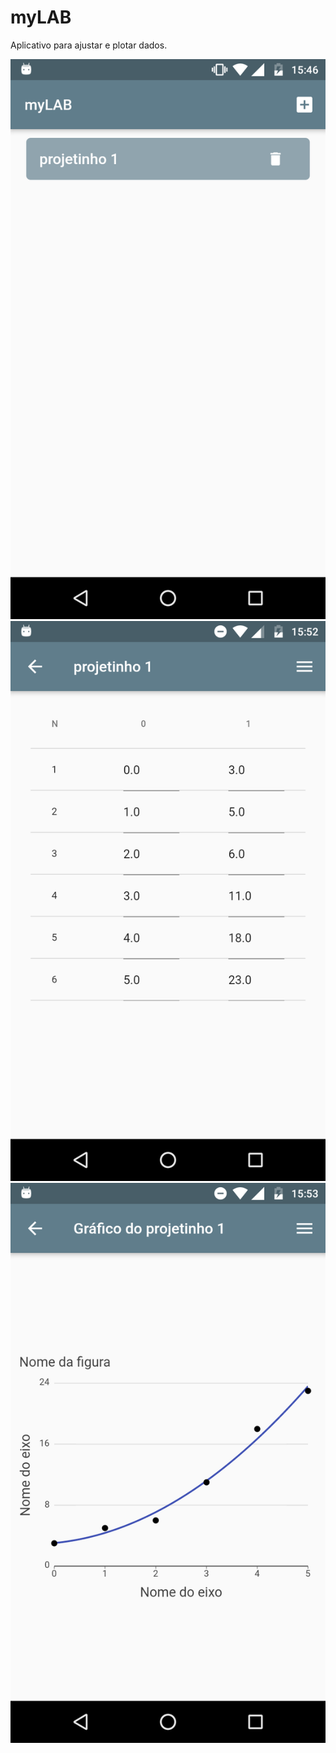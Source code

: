 # myLAB

Aplicativo para ajustar e plotar dados.

![Figura 1|1280x720,20%](https://github.com/bentoavb/mylab/blob/master/images/img1.png)
![Figura 2|1280x720,20%](https://github.com/bentoavb/mylab/blob/master/images/img2.png)
![Figura 3|1280x720,20%](https://github.com/bentoavb/mylab/blob/master/images/img3.png)
